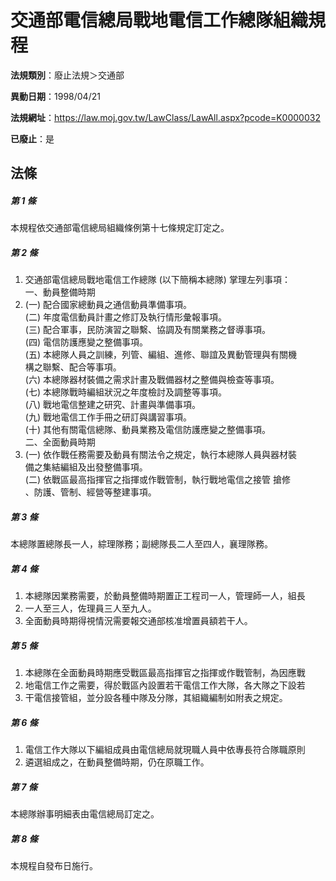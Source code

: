 # 交通部電信總局戰地電信工作總隊組織規程

**法規類別**：廢止法規＞交通部

**異動日期**：1998/04/21  

**法規網址**：https://law.moj.gov.tw/LawClass/LawAll.aspx?pcode=K0000032

**已廢止**：是



## 法條
##### 第 1 條
本規程依交通部電信總局組織條例第十七條規定訂定之。

##### 第 2 條
1. 交通部電信總局戰地電信工作總隊 (以下簡稱本總隊) 掌理左列事項：  
一、動員整備時期
1.  (一) 配合國家總動員之通信動員準備事項。  
 (二) 年度電信動員計畫之修訂及執行情形彙報事項。  
 (三) 配合軍事，民防演習之聯繫、協調及有關業務之督導事項。  
 (四) 電信防護應變之整備事項。  
 (五) 本總隊人員之訓練，列管、編組、進修、聯誼及異動管理與有關機  
      構之聯繫、配合等事項。  
 (六) 本總隊器材裝備之需求計畫及戰備器材之整備與檢查等事項。  
 (七) 本總隊戰時編組狀況之年度檢討及調整等事項。  
 (八) 戰地電信整建之研究、計畫與準備事項。  
 (九) 戰地電信工作手冊之研訂與講習事項。  
 (十) 其他有關電信總隊、動員業務及電信防護應變之整備事項。  
二、全面動員時期
1.  (一) 依作戰任務需要及動員有關法令之規定，執行本總隊人員與器材裝  
      備之集結編組及出發整備事項。  
 (二) 依戰區最高指揮官之指揮或作戰管制，執行戰地電信之接管  搶修  
      、防護、管制、經營等整建事項。

##### 第 3 條
本總隊置總隊長一人，綜理隊務；副總隊長二人至四人，襄理隊務。

##### 第 4 條
1. 本總隊因業務需要，於動員整備時期置正工程司一人，管理師一人，組長
1. 一人至三人，佐理員三人至九人。
1. 全面動員時期得視情況需要報交通部核准增置員額若干人。

##### 第 5 條
1. 本總隊在全面動員時期應受戰區最高指揮官之指揮或作戰管制，為因應戰
1. 地電信工作之需要，得於戰區內設置若干電信工作大隊，各大隊之下設若
1. 干電信接管組，並分設各種中隊及分隊，其組織編制如附表之規定。

##### 第 6 條
1. 電信工作大隊以下編組成員由電信總局就現職人員中依專長符合隊職原則
1. 遴選組成之，在動員整備時期，仍在原職工作。

##### 第 7 條
本總隊辦事明細表由電信總局訂定之。

##### 第 8 條
本規程自發布日施行。


